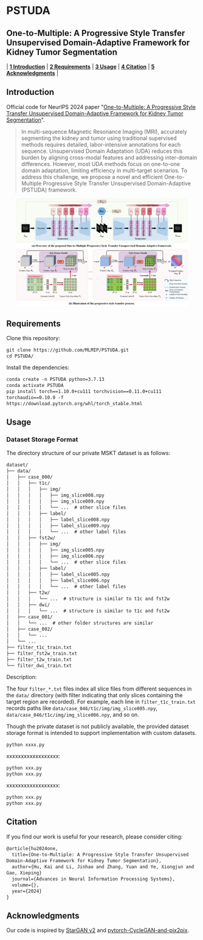 # PSTUDA
## One-to-Multiple: A Progressive Style Transfer Unsupervised Domain-Adaptive Framework for Kidney Tumor Segmentation

| **[1 Introduction](#introduction)** 
| **[2 Requirements](#requirements)**
| **[3 Usage](#usage)**
| **[4 Citation](#citation)**
| **[5 Acknowledgments](#acknowledgments)** |

<a id="introduction"></a>
## Introduction

Official code for NeurIPS 2024 paper "[One-to-Multiple: A Progressive Style Transfer Unsupervised Domain-Adaptive Framework for Kidney Tumor Segmentation]()".

> In multi-sequence Magnetic Resonance Imaging (MRI), accurately segmenting the kidney and tumor using traditional supervised methods requires detailed, labor-intensive annotations for each sequence. Unsupervised Domain Adaptation (UDA) reduces this burden by aligning cross-modal features and addressing inter-domain differences. However, most UDA methods focus on one-to-one domain adaptation, limiting efficiency in multi-target scenarios. To address this challenge, we propose a novel and efficient One-to-Multiple Progressive Style Transfer Unsupervised Domain-Adaptive (PSTUDA) framework.

<div align=center><img src="PSTUDA.png", width="90%"></div>

<a id="requirements"></a>
## Requirements

Clone this repository:

```
git clone https://github.com/MLMIP/PSTUDA.git
cd PSTUDA/
```

Install the dependencies:

```
conda create -n PSTUDA python=3.7.13
conda activate PSTUDA
pip install torch==1.10.0+cu111 torchvision==0.11.0+cu111 torchaudio==0.10.0 -f https://download.pytorch.org/whl/torch_stable.html
```

<a id="usage"></a>

## Usage

### Dataset Storage Format

The directory structure of our private MSKT dataset is as follows:

```
dataset/
├── data/
│   ├── case_000/
│   │   ├── t1c/
│   │   │   ├── img/
│   │   │   │   ├── img_slice008.npy
│   │   │   │   ├── img_slice009.npy
│   │   │   │   └── ...  # other slice files
│   │   │   ├── label/
│   │   │   │   ├── label_slice008.npy
│   │   │   │   ├── label_slice009.npy
│   │   │   │   └── ...  # other label files
│   │   ├── fst2w/
│   │   │   ├── img/
│   │   │   │   ├── img_slice005.npy
│   │   │   │   ├── img_slice006.npy
│   │   │   │   └── ...  # other slice files
│   │   │   ├── label/
│   │   │   │   ├── label_slice005.npy
│   │   │   │   ├── label_slice006.npy
│   │   │   │   └── ...  # other label files
│   │   ├── t2w/
│   │   │   └── ...  # structure is similar to t1c and fst2w
│   │   ├── dwi/
│   │   │   └── ...  # structure is similar to t1c and fst2w
│   ├── case_001/
│   │   └── ...  # other folder structures are similar
│   ├── case_002/
│   │   └── ...
│   └── ...
├── filter_t1c_train.txt
├── filter_fst2w_train.txt
├── filter_t2w_train.txt
└── filter_dwi_train.txt
```

Description:

The four `filter_*.txt` files index all slice files from different sequences in the `data/` directory (with filter indicating that only slices containing the target region are recorded). 
For example, each line in `filter_t1c_train.txt` records paths like `data/case_046/t1c/img/img_slice005.npy`, `data/case_046/t1c/img/img_slice006.npy`, and so on.

Though the private dataset is not publicly available, the provided dataset storage format is intended to support implementation with custom datasets.

```
python xxxx.py
```

xxxxxxxxxxxxxxxxxx: 

```
python xxx.py
python xxx.py
```
xxxxxxxxxxxxxxxxxx: 
```
python xxx.py
python xxx.py
```

<a id="citation"></a>

## Citation

If you find our work is useful for your research, please consider citing:

```
@article{hu2024one,
  title={One-to-Multiple: A Progressive Style Transfer Unsupervised Domain-Adaptive Framework for Kidney Tumor Segmentation},
  author={Hu, Kai and Li, Jinhao and Zhang, Yuan and Ye, Xiongjun and Gao, Xieping}
  journal={Advances in Neural Information Processing Systems},
  volume={},
  year={2024}
}
```

<a id="acknowledgments"></a>

## Acknowledgments

Our code is inspired by [StarGAN v2](https://github.com/clovaai/stargan-v2) and [pytorch-CycleGAN-and-pix2pix](https://github.com/junyanz/pytorch-CycleGAN-and-pix2pix).
